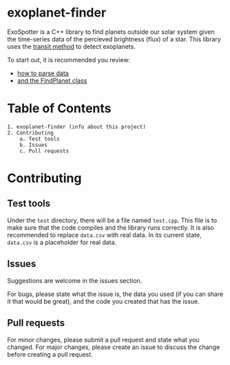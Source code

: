 # exoplanet-finder
ExoSpotter is a C++ library to find planets outside our solar system given the time-series data of the percieved brightness (flux) of a star. This library uses the [transit method](http://www.exoplanetes.umontreal.ca/transit-method/?lang=en) to detect exoplanets.

To start out, it is recommended you review:
- [how to parse data](https://github.com/AlexanderJCS/ExoSpotter/blob/main/docs/parse_data.md)
- [and the FindPlanet class](https://github.com/AlexanderJCS/ExoSpotter/blob/main/docs/find_planet_class.md)

# Table of Contents

```
1. exoplanet-finder (info about this project)
2. Contributing
    a. Test tools
    b. Issues
    c. Pull requests
````

# Contributing

## Test tools

Under the `test` directory, there will be a file named `test.cpp`. This file is to make sure that the code compiles and the library runs correctly. It is also recommended to replace `data.csv` with real data. In its current state, `data.csv` is a placeholder for real data.

## Issues

Suggestions are welcome in the issues section.

For bugs, please state what the issue is, the data you used (if you can share it that would be great), and the code you created that has the issue.

## Pull requests

For minor changes, please submit a pull request and state what you changed. For major changes, please create an issue to discuss the change before creating a pull request.
